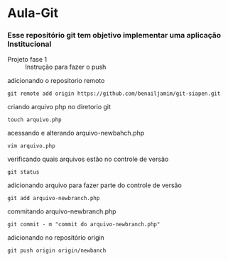 # Aula-Git

### Esse repositório git tem objetivo implementar uma aplicação Institucional


<dl>
  <dt>Projeto fase 1</dt>
  <dd>Instrução para fazer o push</dd>
  <p>adicionando o repositorio remoto</p>
  <pre><code>git remote add origin https://github.com/benailjamim/git-siapen.git</code></pre>
  <p>criando arquivo php no diretorio git</p>
  <pre><code>touch arquivo.php</code></pre>
  <p>acessando e alterando arquivo-newbahch.php</p>
  <pre><code>vim arquivo.php</code></pre>
  <p>verificando quais arquivos estão no controle de versão</p>
  <pre><code>git status</code></pre>
  <p>adicionando arquivo para fazer parte do controle de versão</p>
  <pre><code>git add arquivo-newbranch.php</code></pre>
  <p>commitando arquivo-newbranch.php</p>
  <pre><code>git commit - m "commit do arquivo-newbranch.php"</code></pre>
  <p>adicionando no repositório origin</p>
  <pre><code>git push origin origin/newbanch</code></pre>
  
</dl>
